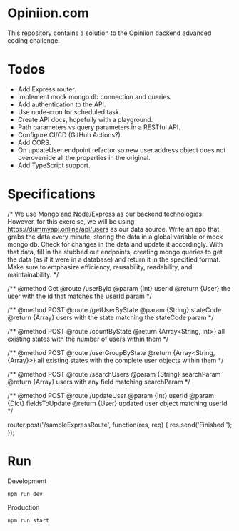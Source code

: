 # Opiniion.com
This repository contains a solution to the Opiniion backend advanced coding challenge.

# Todos
- Add Express router.
- Implement mock mongo db connection and queries.
- Add authentication to the API.
- Use node-cron for scheduled task.
- Create API docs, hopefully with a playground.
- Path parameters vs query parameters in a RESTful API.
- Configure CI/CD (GitHub Actions?).
- Add CORS.
- On updateUser endpoint refactor so new user.address object does not overoverride all the properties in the original.
- Add TypeScript support.

# Specifications
/*
We use Mongo and Node/Express as our backend technologies.
However, for this exercise, we will be using https://dummyapi.online/api/users as our data source.
Write an app that grabs the data every minute, storing the data in a global variable or mock mongo db.  Check for changes in the data and update it accordingly.
With that data, fill in the stubbed out endpoints, creating mongo queries to get the data (as if it were in a database) and return it in the specified format.
Make sure to emphasize efficiency, reusability, readability, and maintainability.
*/

/**
@method Get
@route /userById
@param {Int} userId
@return {User} the user with the id that matches the userId param
*/

/**
@method POST
@route /getUserByState
@param {String} stateCode
@return {Array<User>} users with the state matching the stateCode param
*/

/**
@method POST
@route /countByState
@return {Array<String, Int>} all existing states with the number of users within them
*/

/**
@method POST
@route /userGroupByState
@return {Array<String, {Array<User>}>} all existing states with the complete user objects within them
*/

/**
@method POST
@route /searchUsers
@param {String} searchParam
@return {Array<User>} users with any field matching searchParam
*/

/**
@method POST
@route /updateUser
@param {Int} userId
@param {Dict} fieldsToUpdate
@return {User} updated user object matching userId
*/

router.post('/sampleExpressRoute', function(res, req) {
  res.send('Finished!');
});

# Run
Development
```
npm run dev
```

Production
```
npm run start
```



